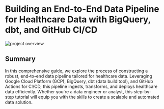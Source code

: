 # Building an End-to-End Data Pipeline for Healthcare Data with BigQuery, dbt, and GitHub CI/CD

![project overview](https://cdn-images-1.medium.com/max/1250/1*GwSRaTRdOwOAbR5Z7zIKCg.jpeg)

## Summary

In this comprehensive guide, we explore the process of constructing a robust, end-to-end data pipeline tailored for healthcare data. Leveraging Google Cloud Platform (GCP), BigQuery, dbt (data build tool), and GitHub Actions for CI/CD, this pipeline ingests, transforms, and deploys healthcare data efficiently. Whether you're a data engineer or analyst, this step-by-step tutorial will equip you with the skills to create a scalable and automated data solution.

